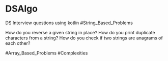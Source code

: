 # DSAlgo
DS Interview questions using kotlin
#String_Based_Problems

How do you reverse a given string in place?
How do you print duplicate characters from a string?
How do you check if two strings are anagrams of each other?

#Array_Based_Problems
#Complexities
